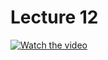 # Lecture 12

[![Watch the video](https://img.youtube.com/vi/fAeShezAGLE/0.jpg)](https://www.youtube.com/watch?v=fAeShezAGLE)
